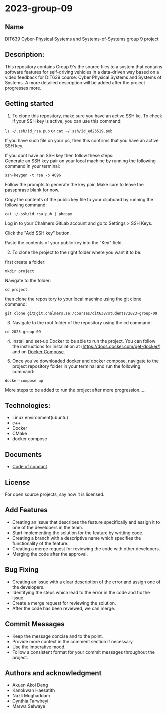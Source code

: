 # 2023-group-09

## Name
DIT639 Cyber-Physical Systems and Systems-of-Systems group 9 project

## Description:
This repository contains Group 9's the source files to a system that contains software features for self-driving vehicles in a data-driven way based on a video feedback for DIT639 course: Cyber Physical Systems and Systems of Systems.
A more detailed description will be added after the project progresses more.

## Getting started

1. To clone this repository, make sure you have an active SSH ke. To check if your SSH key is active, you can use this command: 

` ls ~/.ssh/id_rsa.pub ` or 
 `cat ~/.ssh/id_ed25519.pub `

If you have such file on your pc, then this confirms that you have an active SSH key. 

If you dont have an SSH key then follow these steps:  
Generate an SSH key pair on your local machine by running the following command in your terminal: 

`ssh-keygen -t rsa -b 4096` 
 

Follow the prompts to generate the key pair. Make sure to leave the passphrase blank for now. 

Copy the contents of the public key file to your clipboard by running the following command: 

`cat ~/.ssh/id_rsa.pub | pbcopy `

Log in to your Chalmers GitLab account and go to Settings > SSH Keys. 

Click the "Add SSH key" button. 

Paste the contents of your public key into the "Key" field. 

 
2. To clone the project to the right folder where you want it to be:  

first create a folder: 

`mkdir project `

Navigate to the folder: 

`cd project `

then clone the repository to your local machine using the git clone command: 

`git clone git@git.chalmers.se:/courses/dit638/students/2023-group-09 `

 
3. Navigate to the root folder of the repository using the cd command: 

`cd 2023-group-09 `


4. Install and set-up Docker to be able to run the project. You can follow the instructions for installation at (https://docs.docker.com/get-docker/) and on [Docker Compose](https://docs.docker.com/compose/install/). 

 
5. Once you've downloaded docker and docker compose, navigate to the project repository folder in your terminal and run the following command: 

` docker-compose up `

More steps to be added to run the project after more progression..... 


## Technologies: 
- Linux environment(ubuntu)
- c++
- Docker
- CMake
- docker compose

## Documents
- [Code of conduct](https://git.chalmers.se/courses/dit638/students/2023-group-09/-/blob/main/code-of-conduct.md)


## License
For open source projects, say how it is licensed.


## Add Features
* Creating an issue that describes the feature specifically and assign it to one of the developers in the team.
* Start implementing the solution for the feature by writting code.
* Creating a branch with a descriptive name which specifies the functionality of the feature.
* Creating a merge request for reviewing the code with other developers.
* Merging the code after the approval.

## Bug Fixing 
* Creating an issue with a clear description of the error and assign one of the developers.
* Identifying the steps which lead to the error in the code and fix the issue.
* Create a merge request for reviewing the solution.
* After the code has been reviewed, we can merge.

## Commit Messages
* Keep the message concise and to the point.
* Provide more context in the comment section if necessary.
* Use the imperative mood.
* Follow a consistent format for your commit messages throughout the project.

## Authors and acknowledgment
* Akuen Akoi Deng 
* Kanokwan Haesatith
* Nazli Moghaddam
* Cynthia Tarwireyi
* Marwa Selwaye
